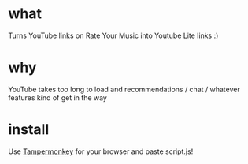 # what
Turns YouTube links on Rate Your Music into Youtube Lite links :)

# why
YouTube takes too long to load and recommendations / chat / whatever features kind of get in the way

# install
Use [Tampermonkey](https://www.tampermonkey.net/) for your browser and paste script.js!
